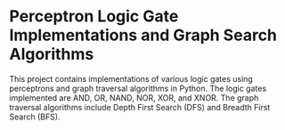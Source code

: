 # Perceptron Logic Gate Implementations and Graph Search Algorithms

This project contains implementations of various logic gates using perceptrons and graph traversal algorithms in Python. The logic gates implemented are AND, OR, NAND, NOR, XOR, and XNOR. The graph traversal algorithms include Depth First Search (DFS) and Breadth First Search (BFS).
